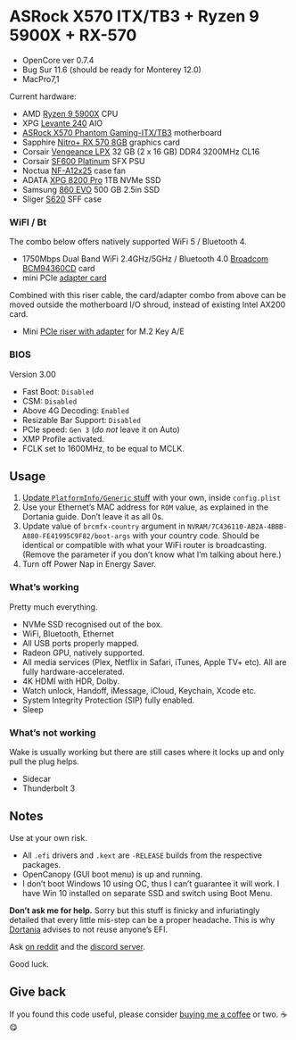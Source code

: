 # ASRock X570 ITX/TB3 + Ryzen 9 5900X + RX-570

- OpenCore ver 0.7.4
- Bug Sur 11.6 (should be ready for Monterey 12.0)
- MacPro7,1

Current hardware:

- AMD [Ryzen 9 5900X](https://www.amd.com/en/products/cpu/amd-ryzen-9-5900x) CPU
- XPG [Levante 240](https://www.xpg.com/en/feature/644/) AIO
- [ASRock X570 Phantom Gaming-ITX/TB3](https://www.asrock.com/mb/AMD/X570%20Phantom%20Gaming-ITXTB3/) motherboard
- Sapphire [Nitro+ RX 570 8GB](https://www.sapphiretech.com/en/consumer/nitro-rx-570-8g-g5-oc) graphics card
- Corsair [Vengeance LPX](https://www.corsair.com/ww/en/Categories/Products/Memory/VENGEANCE-LPX/p/CMK32GX4M2B3200C16) 32 GB (2 x 16 GB) DDR4 3200MHz CL16
- Corsair [SF600 Platinum](https://www.corsair.com/us/en/Categories/Products/Power-Supply-Units/Power-Supply-Units-Advanced/SF-Series/p/CP-9020182-NA) SFX PSU
- Noctua [NF-A12x25](https://noctua.at/en/products/fan/nf-a12x25-pwm) case fan
- ADATA [XPG 8200 Pro](https://www.xpg.com/us/feature/583/) 1TB NVMe SSD
- Samsung [860 EVO](https://www.samsung.com/us/computing/memory-storage/solid-state-drives/ssd-860-evo-2-5--sata-iii-500gb-mz-76e500b-am/) 500 GB 2.5in SSD
- Sliger [S620](https://sliger.com/products/cases/s620/) SFF case

### WiFI / Bt

The combo below offers natively supported WiFi 5 / Bluetooth 4.

- 1750Mbps Dual Band WiFi 2.4GHz/5GHz / Bluetooth 4.0 [Broadcom BCM94360CD](https://www.aliexpress.com/item/1750Mbps-Dual-Band-WiFi-Bluetooth-Card-2-4GHz-5GHz-BT-4-0-Broadcom-BCM94360CD-Wireless-Module/32974196141.html) card
- mini PCIe [adapter card](https://www.aliexpress.com/item/MINI-PCI-E-Adapter-Converter-to-wireless-wifi-card-BCM94360CD-BCM94331CD-BCM94360CS-BCM94360CS2-module-for-macbook/32256494722.html)

Combined with this riser cable, the card/adapter combo from above can be moved outside the motherboard I/O shroud, instead of existing Intel AX200 card.

- Mini [PCIe riser with adapter](https://www.aliexpress.com/item/BCM94360CD-BCM94360CS2-BCM943224PCIEBT2-Card-To-M-2-Key-A-E-Cable-For-Mac-OS-and-and/4000286967003.html) for M.2 Key A/E

### BIOS

Version 3.00

- Fast Boot: `Disabled`
- CSM: `Disabled`
- Above 4G Decoding: `Enabled`
- Resizable Bar Support: `Disabled`
- PCIe speed: `Gen 3` (*do not* leave it on Auto)
- XMP Profile activated.
- FCLK set to 1600MHz, to be equal to MCLK.

## Usage

1. [Update `PlatformInfo/Generic` stuff](https://dortania.github.io/OpenCore-Post-Install/universal/iservices.html#generate-a-new-serial) with your own, inside `config.plist`
2. Use your Ethernet’s MAC address for `ROM` value, as explained in the Dortania guide. Don’t leave it as all 0s.
3. Update value of `brcmfx-country` argument in `NVRAM/7C436110-AB2A-4BBB-A880-FE41995C9F82/boot-args` with your country code. Should be identical or compatible with what your WiFi router is broadcasting. (Remove the parameter if you don’t know what I’m talking about here.)
4. Turn off Power Nap in Energy Saver.

### What’s working

Pretty much everything.

- NVMe SSD recognised out of the box.
- WiFi, Bluetooth, Ethernet
- All USB ports properly mapped.
- Radeon GPU, natively supported.
- All media services (Plex, Netflix in Safari, iTunes, Apple TV+ etc). All are fully hardware-accelerated.
- 4K HDMI with HDR, Dolby.
- Watch unlock, Handoff, iMessage, iCloud, Keychain, Xcode etc.
- System Integrity Protection (SIP) fully enabled.
- Sleep

### What’s not working

Wake is usually working but there are still cases where it locks up and only pull the plug helps.

- Sidecar
- Thunderbolt 3

## Notes

Use at your own risk. 

- All `.efi` drivers and `.kext` are `-RELEASE` builds from the respective packages. 
- OpenCanopy (GUI boot menu) is up and running.
- I don’t boot Windows 10 using OC, thus I can’t guarantee it will work. I have Win 10 installed on separate SSD and switch using Boot Menu.

**Don’t ask me for help.** Sorry but this stuff is finicky and infuriatingly detailed that every little mis-step can be a proper headache. This is why [Dortania](https://dortania.github.io) advises to not reuse anyone’s EFI.  

Ask [on reddit](https://www.reddit.com/r/hackintosh/) and the [discord server](https://discord.gg/Wxam8aH).

Good luck.

## Give back

If you found this code useful, please consider [buying me a coffee](https://www.buymeacoffee.com/radianttap) or two. ☕️😋
